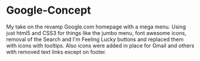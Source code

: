# Google-Concept
My take on the revamp Google.com homepage with a mega menu. Using just html5 and CSS3 for things like the jumbo menu, font awesome icons, removal of the Search and I'm Feeling Lucky buttons and replaced them with icons with tooltips. Also icons were added in place for Gmail and others with removed text links except on footer.
